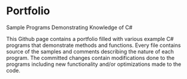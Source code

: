 # Portfolio
Sample Programs Demonstrating Knowledge of C#

This Github page contains a portfolio filled with various example C# programs that demonstrate
methods and functions. Every file contains source of the samples and comments describing the nature of each program.
The committed changes contain modifications done to the programs including new functionality and/or
optimizations made to the code.
